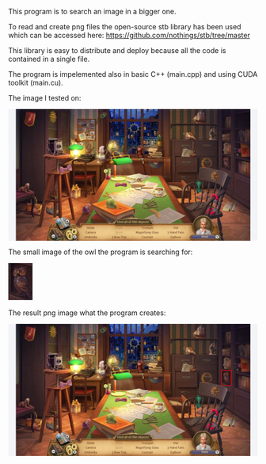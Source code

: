 This program is to search an image in a bigger one.

To read and create png files the open-source stb library has been used which can be accessed here:
https://github.com/nothings/stb/tree/master

This library is easy to distribute and deploy because all the code is contained in a single file.

The program is impelemented also in basic C++ (main.cpp) and using CUDA toolkit (main.cu).

The image I tested on:

 <img align="center" src="office.png">

 The small image of the owl the program is searching for:
 
 <img src="owl.png">

 The result png image what the program creates:

 <img align="center" src="office_out.png">
 
